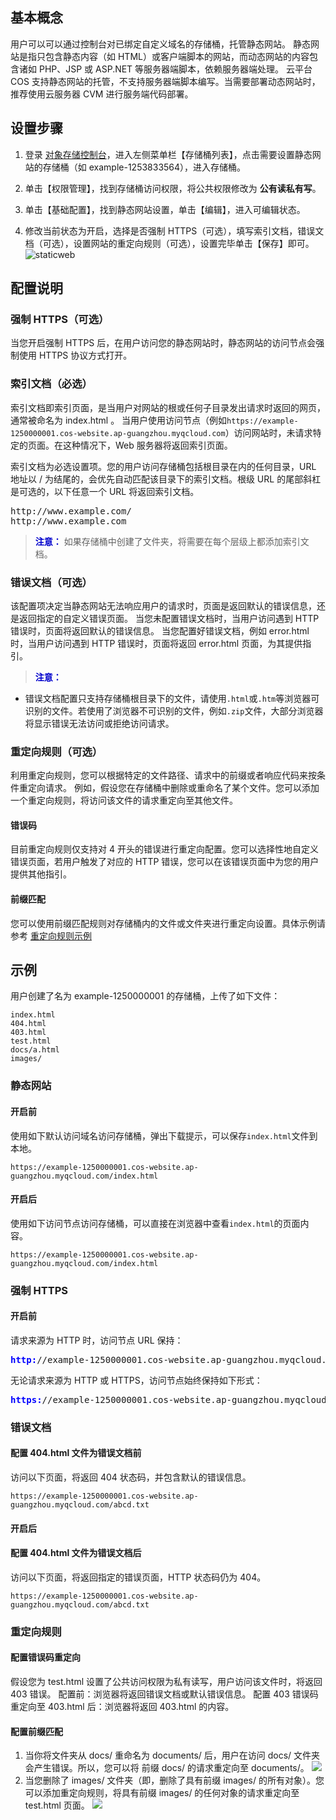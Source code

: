  ## 基本概念
用户可以可以通过控制台对已绑定自定义域名的存储桶，托管静态网站。
静态网站是指只包含静态内容（如 HTML）或客户端脚本的网站，而动态网站的内容包含诸如 PHP、JSP 或 ASP.NET 等服务器端脚本，依赖服务器端处理。
云平台 COS 支持静态网站的托管，不支持服务器端脚本编写。当需要部署动态网站时，推荐使用云服务器 CVM 进行服务端代码部署。

## 设置步骤
1. 登录 [对象存储控制台](http://console.tce.fsphere.cn/cos5)，进入左侧菜单栏【存储桶列表】，点击需要设置静态网站的存储桶（如 example-1253833564），进入存储桶。

2. 单击【权限管理】，找到存储桶访问权限，将公共权限修改为 **公有读私有写**。

3. 单击【基础配置】，找到静态网站设置，单击【编辑】，进入可编辑状态。

4. 修改当前状态为开启，选择是否强制 HTTPS（可选），填写索引文档，错误文档（可选），设置网站的重定向规则（可选），设置完毕单击【保存】即可。
![staticweb](http://imgcache.tce.fsphere.cn/image/main.qcloudimg.com/raw/1fea6436bc25dc362b9fda72c6256047.png)

## 配置说明
### 强制 HTTPS（可选）
当您开启强制 HTTPS 后，在用户访问您的静态网站时，静态网站的访问节点会强制使用 HTTPS 协议方式打开。

### 索引文档（必选）
索引文档即索引页面，是当用户对网站的根或任何子目录发出请求时返回的网页，通常被命名为 index.html 。
当用户使用访问节点（例如`https://example-1250000001.cos-website.ap-guangzhou.myqcloud.com`）访问网站时，未请求特定的页面。在这种情况下，Web 服务器将返回索引页面。

索引文档为必选设置项。您的用户访问存储桶包括根目录在内的任何目录，URL 地址以 / 为结尾的，会优先自动匹配该目录下的索引文档。根级 URL 的尾部斜杠是可选的，以下任意一个 URL 将返回索引文档。
<pre>
http://www.example.com/
http://www.example.com
</pre>

><font color="#0000cc">**注意：** </font>
如果存储桶中创建了文件夹，将需要在每个层级上都添加索引文档。

### 错误文档（可选）
该配置项决定当静态网站无法响应用户的请求时，页面是返回默认的错误信息，还是返回指定的自定义错误页面。
当您未配置错误文档时，当用户访问遇到 HTTP 错误时，页面将返回默认的错误信息。
当您配置好错误文档，例如 error.html 时，当用户访问遇到 HTTP 错误时，页面将返回 error.html 页面，为其提供指引。

> <font color="#0000cc">**注意：** </font>
- 错误文档配置只支持存储桶根目录下的文件，请使用`.html`或`.htm`等浏览器可识别的文件。若使用了浏览器不可识别的文件，例如`.zip`文件，大部分浏览器将显示错误无法访问或拒绝访问请求。

### 重定向规则（可选）
利用重定向规则，您可以根据特定的文件路径、请求中的前缀或者响应代码来按条件重定向请求。
例如，假设您在存储桶中删除或重命名了某个文件。您可以添加一个重定向规则，将访问该文件的请求重定向至其他文件。

#### 错误码
目前重定向规则仅支持对 4 开头的错误进行重定向配置。您可以选择性地自定义错误页面，若用户触发了对应的 HTTP 错误，您可以在该错误页面中为您的用户提供其他指引。

#### 前缀匹配
您可以使用前缀匹配规则对存储桶内的文件或文件夹进行重定向设置。具体示例请参考 [重定向规则示例](#.E9.87.8D.E5.AE.9A.E5.90.91.E8.A7.84.E5.88.99)

## 示例
用户创建了名为 example-1250000001 的存储桶，上传了如下文件： 
```
index.html
404.html
403.html
test.html
docs/a.html
images/
```
### 静态网站
#### 开启前
使用如下默认访问域名访问存储桶，弹出下载提示，可以保存`index.html`文件到本地。
```
https://example-1250000001.cos-website.ap-guangzhou.myqcloud.com/index.html
```
#### 开启后
使用如下访问节点访问存储桶，可以直接在浏览器中查看`index.html`的页面内容。
```
https://example-1250000001.cos-website.ap-guangzhou.myqcloud.com/index.html
```

### 强制 HTTPS
#### 开启前
请求来源为 HTTP 时，访问节点 URL 保持：
<pre>
<font color="blue"><strong>http:</strong></font>//example-1250000001.cos-website.ap-guangzhou.myqcloud.com
</pre>

无论请求来源为 HTTP 或 HTTPS，访问节点始终保持如下形式：
<pre>
<font color="blue"><strong>https:</strong></font>//example-1250000001.cos-website.ap-guangzhou.myqcloud.com
</pre>

### 错误文档
#### 配置 404.html 文件为错误文档前
访问以下页面，将返回 404 状态码，并包含默认的错误信息。
```
https://example-1250000001.cos-website.ap-guangzhou.myqcloud.com/abcd.txt 
```
#### 开启后
####  配置 404.html 文件为错误文档后
访问以下页面，将返回指定的错误页面，HTTP 状态码仍为 404。
```
https://example-1250000001.cos-website.ap-guangzhou.myqcloud.com/abcd.txt 
```
### 重定向规则
#### 配置错误码重定向
假设您为 test.html 设置了公共访问权限为私有读写，用户访问该文件时，将返回 403 错误。
配置前：浏览器将返回错误文档或默认错误信息。
配置 403 错误码重定向至 403.html 后：浏览器将返回 403.html 的内容。

#### 配置前缀匹配
1. 当你将文件夹从 docs/ 重命名为 documents/ 后，用户在访问 docs/ 文件夹会产生错误。所以，您可以将 前缀 docs/ 的请求重定向至 documents/。
![](http://imgcache.tce.fsphere.cn/image/main.qcloudimg.com/raw/70679e443c48a2eaa8eafb544d55fa61.png)
2. 当您删除了 images/ 文件夹（即，删除了具有前缀 images/ 的所有对象）。您可以添加重定向规则，将具有前缀 images/ 的任何对象的请求重定向至 test.html 页面。
![](http://imgcache.tce.fsphere.cn/image/main.qcloudimg.com/raw/2781ce7db04f738ec49172a3f26d261f.png)
